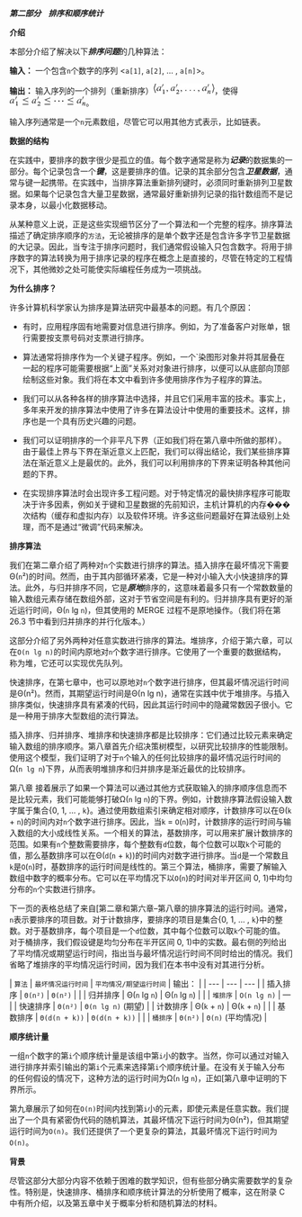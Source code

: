 ***第二部分    排序和顺序统计***

**介绍**

本部分介绍了解决以下***排序问题***的几种算法：

**输入：** 一个包含`n`个数字的序列 <`a[1]`, `a[2]`, … , `a[n]`>。

**输出：** 输入序列的一个排列（重新排序）![art](img/Art_P297a.jpg)，使得![art](img/Art_P297b.jpg)。

输入序列通常是一个`n`元素数组，尽管它可以用其他方式表示，比如链表。

**数据的结构**

在实践中，要排序的数字很少是孤立的值。每个数字通常是称为***记录***的数据集的一部分。每个记录包含一个***键***，这是要排序的值。记录的其余部分包含***卫星数据***，通常与键一起携带。在实践中，当排序算法重新排列键时，必须同时重新排列卫星数据。如果每个记录包含大量卫星数据，通常最好重新排列记录的指针数组而不是记录本身，以最小化数据移动。

从某种意义上说，正是这些实现细节区分了一个算法和一个完整的程序。排序算法描述了确定排序顺序的`方法`，无论被排序的是单个数字还是包含许多字节卫星数据的大记录。因此，当专注于排序问题时，我们通常假设输入只包含数字。将用于排序数字的算法转换为用于排序记录的程序在概念上是直接的，尽管在特定的工程情况下，其他微妙之处可能使实际编程任务成为一项挑战。

**为什么排序？**

许多计算机科学家认为排序是算法研究中最基本的问题。有几个原因：

+   有时，应用程序固有地需要对信息进行排序。例如，为了准备客户对账单，银行需要按支票号码对支票进行排序。

+   算法通常将排序作为一个关键子程序。例如，一个`染图形对象并将其层叠在一起的程序可能需要根据“上面”关系对对象进行排序，以便可以从底部向顶部绘制这些对象。我们将在本文中看到许多使用排序作为子程序的算法。

+   我们可以从各种各样的排序算法中选择，并且它们采用丰富的技术。事实上，多年来开发的排序算法中使用了许多在算法设计中使用的重要技术。这样，排序也是一个具有历史兴趣的问题。

+   我们可以证明排序的一个非平凡下界（正如我们将在第八章中所做的那样）。由于最佳上界与下界在渐近意义上匹配，我们可以得出结论，我们某些排序算法在渐近意义上是最优的。此外，我们可以利用排序的下界来证明各种其他问题的下界。

+   在实现排序算法时会出现许多工程问题。对于特定情况的最快排序程序可能取决于许多因素，例如关于键和卫星数据的先前知识，主机计算机的内存���次结构（缓存和虚拟内存）以及软件环境。许多这些问题最好在算法级别上处理，而不是通过“微调”代码来解决。

**排序算法**  

我们在第二章介绍了两种对`n`个实数进行排序的算法。插入排序在最坏情况下需要Θ(`n`²)的时间。然而，由于其内部循环紧凑，它是一种对小输入大小快速排序的算法。此外，与归并排序不同，它是***原地***排序的，这意味着最多只有一个常数数量的输入数组元素存储在数组外部，这对于节省空间是有利的。归并排序具有更好的渐近运行时间，Θ(`n` lg `n`)，但其使用的 MERGE 过程不是原地操作。（我们将在第 26.3 节中看到归并排序的并行化版本。）

这部分介绍了另外两种对任意实数进行排序的算法。堆排序，介绍于第六章，可以在`O(n lg n)`的时间内原地对`n`个数字进行排序。它使用了一个重要的数据结构，称为堆，它还可以实现优先队列。

快速排序，在第七章中，也可以原地对`n`个数字进行排序，但其最坏情况运行时间是Θ(n²)。然而，其期望运行时间是Θ(n lg n)，通常在实践中优于堆排序。与插入排序类似，快速排序具有紧凑的代码，因此其运行时间中的隐藏常数因子很小。它是一种用于排序大型数组的流行算法。

插入排序、归并排序、堆排序和快速排序都是比较排序：它们通过比较元素来确定输入数组的排序顺序。第八章首先介绍决策树模型，以研究比较排序的性能限制。使用这个模型，我们证明了对于`n`个输入的任何比较排序的最坏情况运行时间的Ω(`n lg n`)下界，从而表明堆排序和归并排序是渐近最优的比较排序。

第八章 接着展示了如果一个算法可以通过其他方式获取输入的排序顺序信息而不是比较元素，我们可能能够打破Ω(`n` lg `n`)的下界。例如，计数排序算法假设输入数字属于集合{0, 1, … , `k`}。通过使用数组索引来确定相对顺序，计数排序可以在Θ(`k` + `n`)的时间内对`n`个数字进行排序。因此，当`k` = `O`(`n`)时，计数排序的运行时间与输入数组的大小成线性关系。一个相关的算法，基数排序，可以用来扩展计数排序的范围。如果有`n`个整数需要排序，每个整数有`d`位数，每个位数可以取`k`个可能的值，那么基数排序可以在Θ(`d`(`n` + `k`))的时间内对数字进行排序。当`d`是一个常数且`k`是`O`(`n`)时，基数排序的运行时间是线性的。第三个算法，桶排序，需要了解输入数组中数字的概率分布。它可以在平均情况下以`O`(`n`)的时间对半开区间 0, 1)中均匀分布的`n`个实数进行排序。

下一页的表格总结了来自[第二章和第六章–第八章的排序算法的运行时间。通常，`n`表示要排序的项目数。对于计数排序，要排序的项目是集合{0, 1, … , `k`}中的整数。对于基数排序，每个项目是一个`d`位数，其中每个位数可以取`k`个可能的值。对于桶排序，我们假设键是均匀分布在半开区间 0, 1)中的实数。最右侧的列给出了平均情况或期望运行时间，指出当与最坏情况运行时间不同时给出的情况。我们省略了堆排序的平均情况运行时间，因为我们在本书中没有对其进行分析。

| `算法` | `最坏情况运行时间` | `平均情况/期望运行时间` |  输出： |
| --- | --- | --- |
| 插入排序 | `Θ(n²)` | `Θ(n²)` |   |
| 归并排序 | Θ(`n` lg `n`) | Θ(`n` lg `n`) |   |
| `堆排序` | `O(n lg n)` | — |
| 快速排序 | `Θ(n²)` | `Θ(n lg n)` (期望) |
| 计数排序 | Θ(`k` + `n`) | Θ(`k` + `n`) |   |
| 基数排序 | `Θ(d(n + k))` | `Θ(d(n + k))` |   |
| `桶排序` | `Θ(n²)` | `Θ(n)` (平均情况) |

**顺序统计量**

一组`n`个数字的第`i`个顺序统计量是该组中第`i`小的数字。当然，你可以通过对输入进行排序并索引输出的第`i`个元素来选择第`i`个顺序统计量。在没有关于输入分布的任何假设的情况下，这种方法的运行时间为Ω(`n` lg `n`)，正如[第八章中证明的下界所示。

第九章展示了如何在`O(n)`时间内找到第`i`小的元素，即使元素是任意实数。我们提出了一个具有紧密伪代码的随机算法，其最坏情况下运行时间为Θ(n²)，但其期望运行时间为`O(n)`。我们还提供了一个更复杂的算法，其最坏情况下运行时间为`O(n)`。  

**背景**

尽管这部分大部分内容不依赖于困难的数学知识，但有些部分确实需要数学的复杂性。特别是，快速排序、桶排序和顺序统计算法的分析使用了概率，这在附录 C 中有所介绍，以及第五章中关于概率分析和随机算法的材料。
